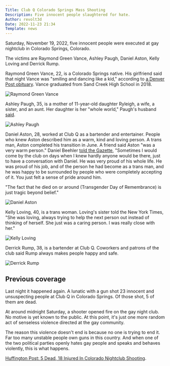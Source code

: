 ```yaml
---
Title: Club Q Colorado Springs Mass Shooting
Description: Five innocent people slaughtered for hate.
Author: revolt3d
Date: 2022-11-23 21:34
Template: news
---
```

Saturday, November 19, 2022, five innocent people were executed at gay nightclub in Colorado Springs, Colorado.

The victims are Raymond Green Vance, Ashley Paugh, Daniel Aston, Kelly Loving and Derrick Rump.

Raymond Green Vance, 22, is a Colorado Springs native. His girlfriend said that night Vance was "smiling and dancing like a kid," according to [a Denver Post obituary](https://www.denverpost.com/2022/11/21/club-q-shooting-victim-raymond-green-vance-obit/). Vance graduated from Sand Creek High School in 2018.

![Raymond Green Vance](%assets_url%/raymond-green-vance.jpg)

Ashley Paugh, 35, is a mother of 11-year-old daughter Ryleigh, a wife, a sister, and an aunt. Her daughter is her "whole world," Paugh's husband [said](https://www.denverpost.com/2022/11/21/club-q-shooting-victim-ashley-paugh-obit/).

![Ashley Paugh](%assets_url%/ashley-paugh.jpg)

Daniel Aston, 28, worked at Club Q as a bartender and entertainer. People who knew Aston described him as a warm, kind and loving person. A trans man, Aston completed his transition in June. A friend said Aston "was a very warm person." Daniel Beehler [told the Gazette](https://gazette.com/news/club-q-victim-daniel-aston-drag-king-bartender-was-the-best-version-of-heaven/article_fe5cb4ec-6aa9-11ed-a7e6-0f796caaf928.html), "Sometimes I would come by the club on days when I knew hardly anyone would be there, just to have a conversation with Daniel. He was very proud of his whole life. He was proud of his job, and of the person he had become as a trans man, and he was happy to be surrounded by people who were completely accepting of it. You just felt a sense of pride around him.

"The fact that he died on or around (Transgender Day of Remembrance) is just tragic beyond belief."

![Daniel Aston](%assets_url%/daniel-aston.jpg)

Kelly Loving, 40, is a trans woman. Loving's sister told the New York Times, "She was loving, always trying to help the next person out instead of thinking of herself. She just was a caring person. I was really close with her."

![Kelly Loving](%assets_url%/kelly-loving.jpg)

Derrick Rump, 38, is a bartender at Club Q. Coworkers and patrons of the club said Rump always makes people happy and safe.

![Derrick Rump](%assets_url%/derrick-rump.jpg)

## Previous coverage
Last night it happened again. A lunatic with a gun shot 23 innocent and unsuspecting people at Club Q in Colorado Springs. Of those shot, 5 of them are dead.

At around midnight Saturday, a shooter opened fire on the gay night club. No motive is yet known to the public. At this point, it's just one more random act of senseless violence directed at the gay community. 

The reason this violence doesn't end is because no one is trying to end it. Far too many unstable people own guns in this country. And when one of the two political parties openly hates gay people and speaks and behaves violently, this is what happens.

[Huffington Post: 5 Dead, 18 Injured In Colorado Nightclub Shooting](https://www.huffpost.com/entry/club-q-colorado-springs-shooting_n_637a0ba0e4b0c57396217343).